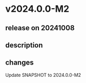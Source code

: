# v2024.0.0-M2

## release on 20241008

## description

## changes

Update SNAPSHOT to 2024.0.0-M2

